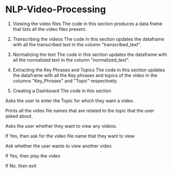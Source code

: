 # NLP-Video-Processing

1. Viewing the video files
The code in this section produces a data frame that lists all the video files present.

2. Transcribing the videos
The code in this section updates the dataframe with all the transcribed text in the column "transcribed_text". 

3. Normalizing the text
The code in this section updates the dataframe with all the normalized text in the column "normalized_text".

4. Extracting the Key Phrases and Topics
The code in this section updates the dataframe with all the Key phrases and topics of the video in the columns "Key_Phrases" and "Topic" respectively.

5. Creating a Dashboard
The code in this section

Asks the user to enter the Topic for which they want a video.


Prints all the video file names that are related to the topic that the user asked about.

Asks the user whether they want to view any videos.

If Yes, then ask for the video file name that they want to view

Ask whether the user wants to view another video

If Yes, then play the video

If No, then exit

 
